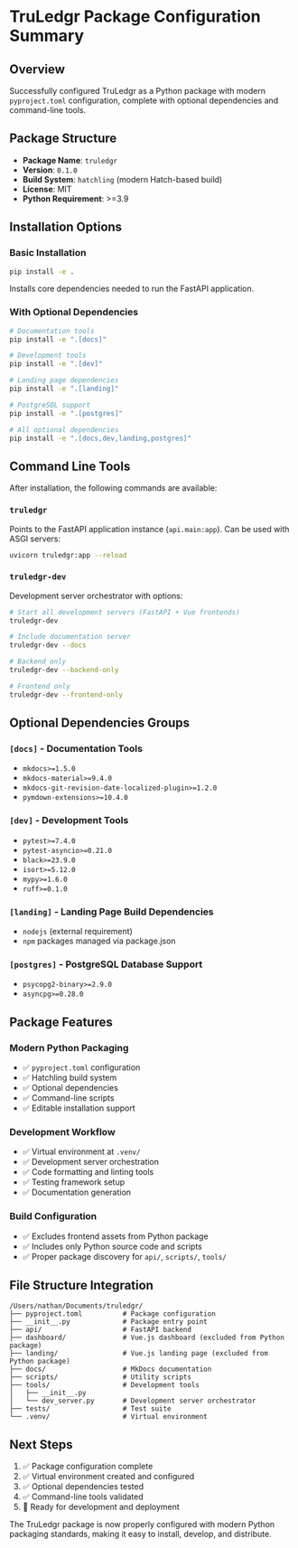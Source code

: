 # TruLedgr Package Configuration Summary

## Overview
Successfully configured TruLedgr as a Python package with modern `pyproject.toml` configuration, complete with optional dependencies and command-line tools.

## Package Structure
- **Package Name**: `truledgr`
- **Version**: `0.1.0`
- **Build System**: `hatchling` (modern Hatch-based build)
- **License**: MIT
- **Python Requirement**: >=3.9

## Installation Options

### Basic Installation
```bash
pip install -e .
```
Installs core dependencies needed to run the FastAPI application.

### With Optional Dependencies
```bash
# Documentation tools
pip install -e ".[docs]"

# Development tools  
pip install -e ".[dev]"

# Landing page dependencies
pip install -e ".[landing]"

# PostgreSQL support
pip install -e ".[postgres]"

# All optional dependencies
pip install -e ".[docs,dev,landing,postgres]"
```

## Command Line Tools

After installation, the following commands are available:

### `truledgr`
Points to the FastAPI application instance (`api.main:app`). Can be used with ASGI servers:
```bash
uvicorn truledgr:app --reload
```

### `truledgr-dev`
Development server orchestrator with options:
```bash
# Start all development servers (FastAPI + Vue frontends)
truledgr-dev

# Include documentation server
truledgr-dev --docs

# Backend only
truledgr-dev --backend-only

# Frontend only
truledgr-dev --frontend-only
```

## Optional Dependencies Groups

### `[docs]` - Documentation Tools
- `mkdocs>=1.5.0`
- `mkdocs-material>=9.4.0`
- `mkdocs-git-revision-date-localized-plugin>=1.2.0`
- `pymdown-extensions>=10.4.0`

### `[dev]` - Development Tools
- `pytest>=7.4.0`
- `pytest-asyncio>=0.21.0`
- `black>=23.9.0`
- `isort>=5.12.0`
- `mypy>=1.6.0`
- `ruff>=0.1.0`

### `[landing]` - Landing Page Build Dependencies
- `nodejs` (external requirement)
- `npm` packages managed via package.json

### `[postgres]` - PostgreSQL Database Support
- `psycopg2-binary>=2.9.0`
- `asyncpg>=0.28.0`

## Package Features

### Modern Python Packaging
- ✅ `pyproject.toml` configuration
- ✅ Hatchling build system
- ✅ Optional dependencies
- ✅ Command-line scripts
- ✅ Editable installation support

### Development Workflow
- ✅ Virtual environment at `.venv/`
- ✅ Development server orchestration
- ✅ Code formatting and linting tools
- ✅ Testing framework setup
- ✅ Documentation generation

### Build Configuration
- ✅ Excludes frontend assets from Python package
- ✅ Includes only Python source code and scripts
- ✅ Proper package discovery for `api/`, `scripts/`, `tools/`

## File Structure Integration
```
/Users/nathan/Documents/truledgr/
├── pyproject.toml          # Package configuration
├── __init__.py             # Package entry point
├── api/                    # FastAPI backend
├── dashboard/              # Vue.js dashboard (excluded from Python package)
├── landing/                # Vue.js landing page (excluded from Python package) 
├── docs/                   # MkDocs documentation
├── scripts/                # Utility scripts
├── tools/                  # Development tools
│   ├── __init__.py
│   └── dev_server.py       # Development server orchestrator
├── tests/                  # Test suite
└── .venv/                  # Virtual environment

```

## Next Steps
1. ✅ Package configuration complete
2. ✅ Virtual environment created and configured
3. ✅ Optional dependencies tested
4. ✅ Command-line tools validated
5. 🎯 Ready for development and deployment

The TruLedgr package is now properly configured with modern Python packaging standards, making it easy to install, develop, and distribute.

